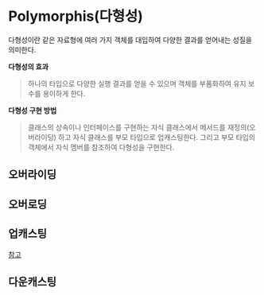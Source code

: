 # Polymorphis(다형성)

다형성이란 같은 자료형에 여러 가지 객체를 대입하여 다양한 결과를 얻어내는 성질을 의미한다. 

**다형성의 효과**

> 하나의 타입으로 다양한 실행 결과를 얻을 수 있으며 객체를 부품화하여 유지 보수를 용이하게 한다. 

**다형성 구현 방법**
> 클래스의 상속이나 인터페이스를 구현하는 자식 클래스에서 메서드를 재정의(오버라이딩) 하고 자식 클래스를 부모 타입으로 업캐스팅한다. 그리고 부모 타입의 객체에서 자식 멤버를 참조하여 다형성을 구현한다.

## 오버라이딩

## 오버로딩

## 업캐스팅
[참고](https://madplay.github.io/post/java-upcasting-and-downcasting)
## 다운캐스팅

